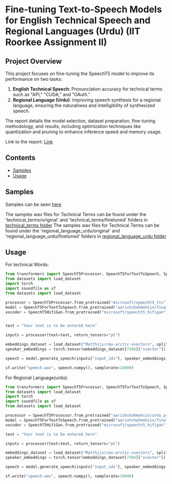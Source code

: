
# Fine-tuning Text-to-Speech Models for English Technical Speech and Regional Languages (Urdu) (IIT Roorkee Assignment II)

## Project Overview

This project focuses on fine-tuning the SpeechT5 model to improve its performance on two tasks:

1. **English Technical Speech**: Pronunciation accuracy for technical terms such as "API," "CUDA," and "OAuth."
2. **Regional Language (Urdu)**: Improving speech synthesis for a regional language, ensuring the naturalness and intelligibility of synthesized speech.

The report details the model selection, dataset preparation, fine-tuning methodology, and results, including optimization techniques like quantization and pruning to enhance inference speed and memory usage.

Link to the report: [Link](./report/aarish_final_report.pdf)

## Contents
- [Samples](#samples)
- [Usage](#usage)

## Samples

Samples can be seen [here](https://github.com/aarishshahmohsin/iitr_assign_2/blob/main/SAMPLES.md)

The samples wav files for Technical Terms can be found under the 'technical_terms/original' and 'technical_terms/finetuned' folders in [technical_terms folder](https://github.com/aarishshahmohsin/iitr_assign_2/tree/main/technical_terms)
The samples wav files for Technical Terms can be found under the 'regional_language_urdu/original' and 'regional_language_urdu/finetuned' folders in [regional_language_urdu folder](https://github.com/aarishshahmohsin/iitr_assign_2/tree/main/regional_language_urdu)

## Usage

For technical Words:
```python
from transformers import SpeechT5Processor, SpeechT5ForTextToSpeech, SpeechT5HifiGan
from datasets import load_dataset
import torch
import soundfile as sf
from datasets import load_dataset

processor = SpeechT5Processor.from_pretrained("microsoft/speecht5_tts")
model = SpeechT5ForTextToSpeech.from_pretrained("aarishshahmohsin/final_technical_terms_t5_finetuned")
vocoder = SpeechT5HifiGan.from_pretrained("microsoft/speecht5_hifigan")


text = "Your text is to be entered here"

inputs = processor(text=text, return_tensors="pt")

embeddings_dataset = load_dataset("Matthijs/cmu-arctic-xvectors", split="validation")
speaker_embeddings = torch.tensor(embeddings_dataset[7306]["xvector"]).unsqueeze(0)

speech = model.generate_speech(inputs["input_ids"], speaker_embeddings, vocoder=vocoder)

sf.write("speech.wav", speech.numpy(), samplerate=16000)

```


For Regional Language(urdu):
```python
from transformers import SpeechT5Processor, SpeechT5ForTextToSpeech, SpeechT5HifiGan
from datasets import load_dataset
import torch
import soundfile as sf
from datasets import load_dataset

processor = SpeechT5Processor.from_pretrained("aarishshahmohsin/urdu_processor_t5")
model = SpeechT5ForTextToSpeech.from_pretrained("aarishshahmohsin/final_urdu_t5_finetuned")
vocoder = SpeechT5HifiGan.from_pretrained("microsoft/speecht5_hifigan")

text = "Your text is to be entered here"

inputs = processor(text=text, return_tensors="pt")

embeddings_dataset = load_dataset("Matthijs/cmu-arctic-xvectors", split="validation")
speaker_embeddings = torch.tensor(embeddings_dataset[7306]["xvector"]).unsqueeze(0)

speech = model.generate_speech(inputs["input_ids"], speaker_embeddings, vocoder=vocoder)

sf.write("speech.wav", speech.numpy(), samplerate=16000)

```
